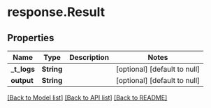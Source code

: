 # response.Result
## Properties

| Name | Type | Description | Notes |
|------------ | ------------- | ------------- | -------------|
| **\_t\_logs** | **String** |  | [optional] [default to null] |
| **output** | **String** |  | [optional] [default to null] |

[[Back to Model list]](../README.md#documentation-for-models) [[Back to API list]](../README.md#documentation-for-api-endpoints) [[Back to README]](../README.md)

